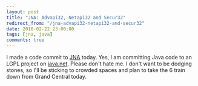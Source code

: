 ```yaml
---
layout: post
title: "JNA: Advapi32, Netapi32 and Secur32"
redirect_from: "/jna-advapi32-netapi32-and-secur32"
date: 2010-02-22 23:00:00
tags: [jna, java]
comments: true
---
```

I made a code commit to [JNA](https://github.com/twall/jna/) today. Yes, I am committing Java code to an LGPL project on [java.net](https://github.com/twall/jna/). Please don't hate me. I don't want to be dodging stones, so I'll be sticking to crowded spaces and plan to take the 6 train down from Grand Central today.


